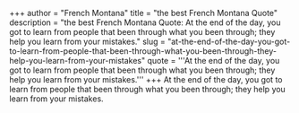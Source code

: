 +++
author = "French Montana"
title = "the best French Montana Quote"
description = "the best French Montana Quote: At the end of the day, you got to learn from people that been through what you been through; they help you learn from your mistakes."
slug = "at-the-end-of-the-day-you-got-to-learn-from-people-that-been-through-what-you-been-through-they-help-you-learn-from-your-mistakes"
quote = '''At the end of the day, you got to learn from people that been through what you been through; they help you learn from your mistakes.'''
+++
At the end of the day, you got to learn from people that been through what you been through; they help you learn from your mistakes.
